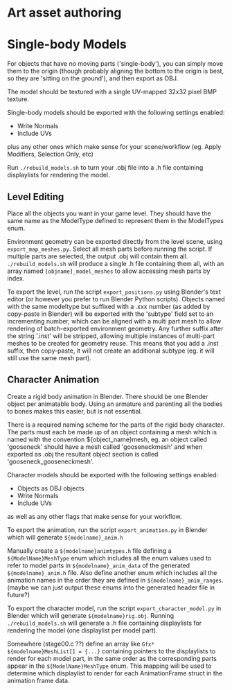 # Art asset authoring

# Single-body Models
For objects that have no moving parts ('single-body'), you can simply move them to the origin (though probably aligning the bottom to the origin is best, so they are 'sitting on the ground'), and then export as OBJ.

The model should be textured with a single UV-mapped 32x32 pixel BMP texture.

Single-body models should be exported with the following settings enabled:
- Write Normals
- Include UVs

plus any other ones which make sense for your scene/workflow (eg. Apply Modifiers, Selection Only, etc)

Run `./rebuild_models.sh` to turn your .obj file into a .h file containing displaylists for rendering the model.


## Level Editing
Place all the objects you want in your game level. They should have the same name as the ModelType defined to represent them in the ModelTypes enum.

Environment geometry can be exported directly from the level scene, using `export_map_meshes.py`. Select all mesh parts before running the script. If multiple parts are selected, the output .obj will contain them all. `./rebuild_models.sh` will produce a single .h file containing them all, with an array named `[objname]_model_meshes` to allow accessing mesh parts by index.

To export the level, run the script `export_positions.py` using Blender's text editor (or however you prefer to run Blender Python scripts). Objects named with the same modeltype but suffixed with a .xxx number (as added by copy-paste in Blender) will be exported with the 'subtype' field set to an incrementing number, which can be aligned with a multi part mesh to allow rendering of batch-exported environment geometry. Any further suffix after the string '.inst' will be stripped, allowing multiple instances of multi-part meshes to be created for geometry reuse. This means that you add a .inst suffix, then copy-paste, it will not create an additional subtype (eg. it will still use the same mesh part).

## Character Animation

Create a rigid body animation in Blender. There should be one Blender object per animatable body. Using an armature and parenting all the bodies to bones makes this easier, but is not essential.

There is a required naming scheme for the parts of the rigid body character. The parts must each be made up of an object containing a mesh which is named with the convention ${object_name}mesh, eg. an object called 'gooseneck' should have a mesh called 'gooseneckmesh' and when exported as .obj the resultant object section is called 'gooseneck_gooseneckmesh'.

Character models should be exported with the following settings enabled:
- Objects as OBJ objects
- Write Normals
- Include UVs

as well as any other flags that make sense for your workflow.

To export the animation, run the script `export_animation.py` in Blender which will generate `${modelname}_anim.h`

Manually create a `${modelname}animtypes.h` file defining a `${ModelName}MeshType` enum which includes all the enum values used to refer to model parts in `${modelname}_anim_data` of the generated `${modelname}_anim.h` file. Also define another enum which includes all the animation names in the order they are defined in `${modelname}_anim_ranges`. (maybe we can just output these enums into the generated header file in future?)

To export the character model, run the script `export_character_model.py` in Blender which will generate `${modelname}rig.obj`. Running `./rebuild_models.sh` will generate a .h file containing displaylists for rendering the model (one displaylist per model part).
 
Somewhere (stage00.c ??) define an array like `Gfx* ${modelname}MeshList[] = {...}` containing pointers to the displaylists to render for each model part, in the same order as the corresponding parts appear in the `${ModelName}MeshType` enum. This mapping will be used to determine which displaylist to render for each AnimationFrame struct in the animation frame data.